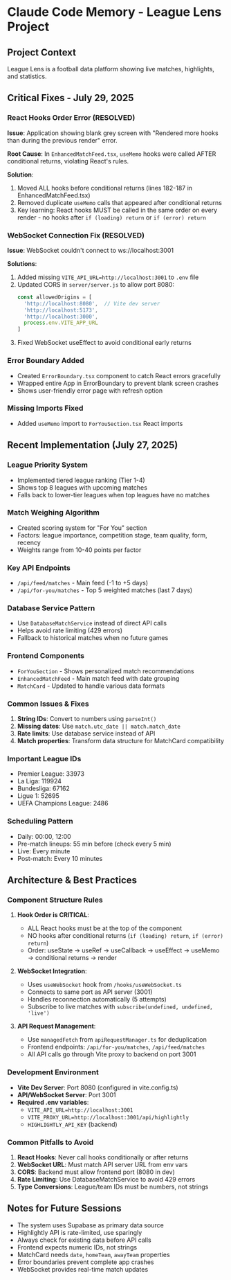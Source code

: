 # Claude Code Memory - League Lens Project

## Project Context
League Lens is a football data platform showing live matches, highlights, and statistics.

## Critical Fixes - July 29, 2025

### React Hooks Order Error (RESOLVED)
**Issue**: Application showing blank grey screen with "Rendered more hooks than during the previous render" error.

**Root Cause**: In `EnhancedMatchFeed.tsx`, `useMemo` hooks were called AFTER conditional returns, violating React's rules.

**Solution**:
1. Moved ALL hooks before conditional returns (lines 182-187 in EnhancedMatchFeed.tsx)
2. Removed duplicate `useMemo` calls that appeared after conditional returns
3. Key learning: React hooks MUST be called in the same order on every render - no hooks after `if (loading) return` or `if (error) return`

### WebSocket Connection Fix (RESOLVED)
**Issue**: WebSocket couldn't connect to ws://localhost:3001

**Solutions**:
1. Added missing `VITE_API_URL=http://localhost:3001` to `.env` file
2. Updated CORS in `server/server.js` to allow port 8080:
   ```javascript
   const allowedOrigins = [
     'http://localhost:8080',  // Vite dev server
     'http://localhost:5173',
     'http://localhost:3000',
     process.env.VITE_APP_URL
   ]
   ```
3. Fixed WebSocket useEffect to avoid conditional early returns

### Error Boundary Added
- Created `ErrorBoundary.tsx` component to catch React errors gracefully
- Wrapped entire App in ErrorBoundary to prevent blank screen crashes
- Shows user-friendly error page with refresh option

### Missing Imports Fixed
- Added `useMemo` import to `ForYouSection.tsx` React imports

## Recent Implementation (July 27, 2025)

### League Priority System
- Implemented tiered league ranking (Tier 1-4)
- Shows top 8 leagues with upcoming matches
- Falls back to lower-tier leagues when top leagues have no matches

### Match Weighing Algorithm
- Created scoring system for "For You" section
- Factors: league importance, competition stage, team quality, form, recency
- Weights range from 10-40 points per factor

### Key API Endpoints
- `/api/feed/matches` - Main feed (-1 to +5 days)
- `/api/for-you/matches` - Top 5 weighted matches (last 7 days)

### Database Service Pattern
- Use `DatabaseMatchService` instead of direct API calls
- Helps avoid rate limiting (429 errors)
- Fallback to historical matches when no future games

### Frontend Components
- `ForYouSection` - Shows personalized match recommendations
- `EnhancedMatchFeed` - Main match feed with date grouping
- `MatchCard` - Updated to handle various data formats

### Common Issues & Fixes
1. **String IDs**: Convert to numbers using `parseInt()`
2. **Missing dates**: Use `match.utc_date || match.match_date`
3. **Rate limits**: Use database service instead of API
4. **Match properties**: Transform data structure for MatchCard compatibility

### Important League IDs
- Premier League: 33973
- La Liga: 119924
- Bundesliga: 67162
- Ligue 1: 52695
- UEFA Champions League: 2486

### Scheduling Pattern
- Daily: 00:00, 12:00
- Pre-match lineups: 55 min before (check every 5 min)
- Live: Every minute
- Post-match: Every 10 minutes

## Architecture & Best Practices

### Component Structure Rules
1. **Hook Order is CRITICAL**: 
   - ALL React hooks must be at the top of the component
   - NO hooks after conditional returns (`if (loading) return`, `if (error) return`)
   - Order: useState → useRef → useCallback → useEffect → useMemo → conditional returns → render

2. **WebSocket Integration**:
   - Uses `useWebSocket` hook from `/hooks/useWebSocket.ts`
   - Connects to same port as API server (3001)
   - Handles reconnection automatically (5 attempts)
   - Subscribe to live matches with `subscribe(undefined, undefined, 'live')`

3. **API Request Management**:
   - Use `managedFetch` from `apiRequestManager.ts` for deduplication
   - Frontend endpoints: `/api/for-you/matches`, `/api/feed/matches`
   - All API calls go through Vite proxy to backend on port 3001

### Development Environment
- **Vite Dev Server**: Port 8080 (configured in vite.config.ts)
- **API/WebSocket Server**: Port 3001
- **Required .env variables**:
  - `VITE_API_URL=http://localhost:3001`
  - `VITE_PROXY_URL=http://localhost:3001/api/highlightly`
  - `HIGHLIGHTLY_API_KEY` (backend)

### Common Pitfalls to Avoid
1. **React Hooks**: Never call hooks conditionally or after returns
2. **WebSocket URL**: Must match API server URL from env vars
3. **CORS**: Backend must allow frontend port (8080 in dev)
4. **Rate Limiting**: Use DatabaseMatchService to avoid 429 errors
5. **Type Conversions**: League/team IDs must be numbers, not strings

## Notes for Future Sessions
- The system uses Supabase as primary data source
- Highlightly API is rate-limited, use sparingly
- Always check for existing data before API calls
- Frontend expects numeric IDs, not strings
- MatchCard needs `date`, `homeTeam`, `awayTeam` properties
- Error boundaries prevent complete app crashes
- WebSocket provides real-time match updates